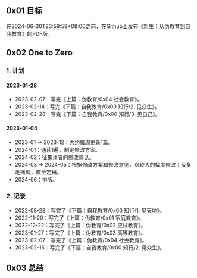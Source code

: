 ## 0x01 目标

在2024-06-30T23:59:59+08:00之前，在Github上发布《新生：从伪教育到自我教育》的PDF版。

## 0x02 One to Zero

### 1. 计划

#### 2023-01-28

- 2023-02-07：写完《上篇：伪教育/0x04 社会教育》。
- 2023-02-14：写完《下篇：自我教育/0x00 知行/2. 见众生》。
- 2023-02-28：写完《下篇：自我教育/0x00 知行/3. 见自己》。

#### 2023-01-04

- 2023-01 → 2023-12：大约每周更新1篇。
- 2024-01：通读1遍，制定修改方案。
- 2024-02：征集读者的修改意见。
- 2024-03 → 2024-05：根据修改方案和修改意见，以较大的幅度修改；反复地微调，直至定稿。
- 2024-06：排版。

### 2. 记录

- 2022-08-28：写完了《下篇：自我教育/0x00 知行/1. 见天地》。
- 2022-11-20：写完了《上篇：伪教育/0x01 家庭教育》。
- 2022-12-22：写完了《上篇：伪教育/0x02 应试教育》。
- 2023-01-27：写完了《上篇：伪教育/0x03 高等教育》。
- 2023-02-07：写完了《上篇：伪教育/0x04 社会教育》。
- 2023-02-16：写完了《下篇：自我教育/0x00 知行/2. 见众生》。

## 0x03 总结